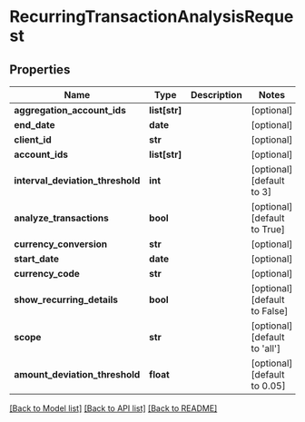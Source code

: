 # RecurringTransactionAnalysisRequest

## Properties
Name | Type | Description | Notes
------------ | ------------- | ------------- | -------------
**aggregation_account_ids** | **list[str]** |  | [optional] 
**end_date** | **date** |  | [optional] 
**client_id** | **str** |  | [optional] 
**account_ids** | **list[str]** |  | [optional] 
**interval_deviation_threshold** | **int** |  | [optional] [default to 3]
**analyze_transactions** | **bool** |  | [optional] [default to True]
**currency_conversion** | **str** |  | [optional] 
**start_date** | **date** |  | [optional] 
**currency_code** | **str** |  | [optional] 
**show_recurring_details** | **bool** |  | [optional] [default to False]
**scope** | **str** |  | [optional] [default to 'all']
**amount_deviation_threshold** | **float** |  | [optional] [default to 0.05]

[[Back to Model list]](../README.md#documentation-for-models) [[Back to API list]](../README.md#documentation-for-api-endpoints) [[Back to README]](../README.md)


